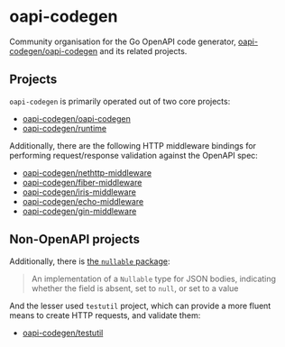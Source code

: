 # oapi-codegen

Community organisation for the Go OpenAPI code generator, [oapi-codegen/oapi-codegen](https://github.com/oapi-codegen/oapi-codegen) and its related projects.

## Projects

`oapi-codegen` is primarily operated out of two core projects:

- [oapi-codegen/oapi-codegen](https://github.com/oapi-codegen/oapi-codegen)
- [oapi-codegen/runtime](https://github.com/oapi-codegen/runtime)

Additionally, there are the following HTTP middleware bindings for performing request/response validation against the OpenAPI spec: 

- [oapi-codegen/nethttp-middleware](https://github.com/oapi-codegen/nethttp-middleware)
- [oapi-codegen/fiber-middleware](https://github.com/oapi-codegen/fiber-middleware)
- [oapi-codegen/iris-middleware](https://github.com/oapi-codegen/iris-middleware)
- [oapi-codegen/echo-middleware](https://github.com/oapi-codegen/echo-middleware)
- [oapi-codegen/gin-middleware](https://github.com/oapi-codegen/gin-middleware)

## Non-OpenAPI projects

Additionally, there is [the `nullable` package](https://github.com/oapi-codegen/nullable):

> An implementation of a `Nullable` type for JSON bodies, indicating whether the field is absent, set to `null`, or set to a value

And the lesser used `testutil` project, which can provide a more fluent means to create HTTP requests, and validate them:

- [oapi-codegen/testutil](https://github.com/oapi-codegen/testutil)

